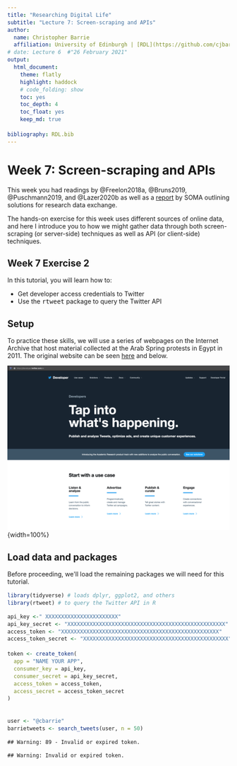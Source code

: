 ```yaml
---
title: "Researching Digital Life"
subtitle: "Lecture 7: Screen-scraping and APIs"
author:
  name: Christopher Barrie
  affiliation: University of Edinburgh | [RDL](https://github.com/cjbarrie/RDL-Ed)
# date: Lecture 6  #"26 February 2021"
output: 
  html_document:
    theme: flatly
    highlight: haddock
    # code_folding: show
    toc: yes
    toc_depth: 4
    toc_float: yes
    keep_md: true
    
bibliography: RDL.bib    
---
```



# Week 7: Screen-scraping and APIs

This week you had readings by @Freelon2018a, @Bruns2019, @Puschmann2019, and @Lazer2020b as well as a [report](https://www.disinfobservatory.org/download/26541) by SOMA outlining solutions for research data exchange. 

The hands-on exercise for this week uses different sources of online data, and here I introduce you to how we might gather data through both screen-scraping (or server-side) techniques as well as API (or client-side) techniques.

## Week 7 Exercise 2

In this tutorial, you will learn how to:

* Get developer access credentials to Twitter
* Use the <tt>rtweet</tt> package to query the Twitter API

## Setup 

To practice these skills, we will use a series of webpages on the Internet Archive that host material collected at the Arab Spring protests in Egypt in 2011. The original website can be seen [here](https://www.tahrirdocuments.org/) and below.

![alt text here](images/twitterdev.png){width=100%}

##  Load data and packages 

Before proceeding, we'll load the remaining packages we will need for this tutorial.


```r
library(tidyverse) # loads dplyr, ggplot2, and others
library(rtweet) # to query the Twitter API in R
```


```r
api_key <-" XXXXXXXXXXXXXXXXXXXXXXX"
api_key_secret <- "XXXXXXXXXXXXXXXXXXXXXXXXXXXXXXXXXXXXXXXXXXXXXXXXXX"
access_token <- "XXXXXXXXXXXXXXXXXXXXXXXXXXXXXXXXXXXXXXXXXXXXXXXXXX"
access_token_secret <- "XXXXXXXXXXXXXXXXXXXXXXXXXXXXXXXXXXXXXXXXXXXXXX"

token <- create_token(
  app = "NAME YOUR APP",
  consumer_key = api_key,
  consumer_secret = api_key_secret,
  access_token = access_token,
  access_secret = access_token_secret
)


user <- "@cbarrie"
barrietweets <- search_tweets(user, n = 50)
```

```
## Warning: 89 - Invalid or expired token.
```

```
## Warning: Invalid or expired token.
```

